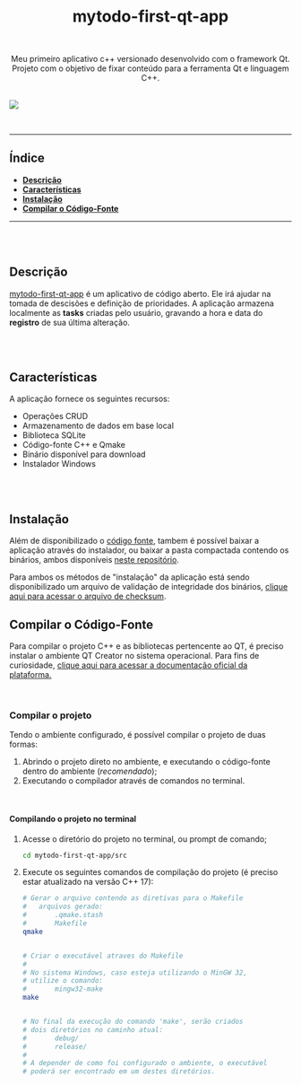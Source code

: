 <!--
    TITLE:      README
    AUTOR:      MARCUS FARIA
    DATA_INIT:  05.11.2022

    PROJECT:    MY TODO - FIRST APP WITH QT
    
    CONNECT ME:
        Linkedin: https://www.linkedin.com/in/marcus-v-faria-4a2117213/
        github (curr-account): https://github.com/mfaria-tech
        github (old-account): https://github.com/Marcus-Faria

    THANK-YOU:
        Thank you so much to Professor Marcos Oliveira for the Modern Qt and C++ course
 -->


<h1 align="center" alt="My Todo - First Qt app"><strong>mytodo-first-qt-app</strong></h1>

<br/>

<p align="center" alt="objetivo do projeto">Meu primeiro aplicativo c++ versionado desenvolvido com o framework Qt. Projeto com o objetivo de fixar conteúdo para a ferramenta Qt e linguagem C++.</p>

<br/>
<img src="img/mytodo_demo.gif" />

<br/><hr/>

<h2>Índice</h2>

- **[Descrição](#descrição)**<br/>
- **[Características](#características)**<br/>
- **[Instalação](#instalação)**<br/>
- **[Compilar o Código-Fonte](#compilar-o-código-fonte)**<br/>


<hr/>
<br/><br/>


## Descrição
[mytodo-first-qt-app][link-mytodo-first-qt-app] é um aplicativo de código aberto. Ele irá ajudar na tomada de descisões e definição de prioridades. A aplicação armazena localmente as **tasks** criadas pelo usuário, gravando a hora e data do **registro** de sua última alteração.

<br/><br/>


## Características
A aplicação fornece os seguintes recursos:
- Operações CRUD
- Armazenamento de dados em base local
- Biblioteca SQLite
- Código-fonte C++ e Qmake
- Binário disponível para download
- Instalador Windows

<br/><br/>


## Instalação
Além de disponibilizado o [código fonte][link-codigo-fonte], tambem é possível baixar a aplicação através do instalador, ou baixar a pasta compactada contendo os binários, ambos disponíveis [neste repositório][link-mytodo-executavel].

Para ambos os métodos de "instalação" da aplicação está sendo disponibilizado um arquivo de validação de integridade dos binários, [clique aqui para acessar o arquivo de checksum][link-checksum].


## Compilar o Código-Fonte

Para compilar o projeto C++ e as bibliotecas pertencente ao QT, é preciso instalar o ambiente QT Creator no sistema operacional. Para fins de curiosidade, [clique aqui para acessar a documentação oficial da plataforma.][link-doc-qt]

<br/>

### Compilar o projeto

Tendo o ambiente configurado, é possível compilar o projeto de duas formas:
 1. Abrindo o projeto direto no ambiente, e executando o código-fonte dentro do ambiente (_recomendado_);
 2. Executando o compilador através de comandos no terminal.

<br/>

#### Compilando o projeto no terminal

1. Acesse o diretório do projeto no terminal, ou prompt de comando;
    ~~~Bash
    cd mytodo-first-qt-app/src
    ~~~

2. Execute os seguintes comandos de compilação do projeto (é preciso estar atualizado na versão C++ 17):

    ~~~Bash
    # Gerar o arquivo contendo as diretivas para o Makefile
    #   arquivos gerado: 
    #       .qmake.stash
    #       Makefile
    qmake 
    

    # Criar o executável atraves do Makefile
    #
    # No sistema Windows, caso esteja utilizando o MinGW 32,
    # utilize o comando:
    #       mingw32-make
    make


    # No final da execução do comando 'make', serão criados
    # dois diretórios no caminho atual:
    #       debug/
    #       release/
    #
    # A depender de como foi configurado o ambiente, o executável
    # poderá ser encontrado em um destes diretórios.
    ~~~


<br/><br/>


<!-- 
    LOCAL VARIABLES
 -->

[link-mytodo-first-qt-app]: https://github.com/mfaria-tech/mytodo-first-qt-app
[link-mytodo-executavel]: https://github.com/mfaria-tech/mytodo-first-qt-app/tree/main/v1.0.0
[link-codigo-fonte]: https://github.com/mfaria-tech/mytodo-first-qt-app/tree/main/src
[link-checksum]: https://github.com/mfaria-tech/mytodo-first-qt-app/blob/main/v1.0.0/checksum.sha256sum
[link-doc-qt]: https://doc.qt.io/qt-6/get-and-install-qt.html

